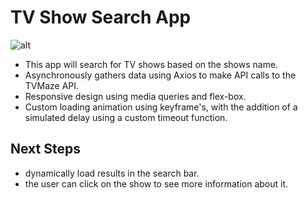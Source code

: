 # TV Show Search App

<!-- add image to file-->
![alt](readme.png)

- This app will search for TV shows based on the shows name.
- Asynchronously gathers data using Axios to make API calls to the TVMaze API.
- Responsive design using media queries and flex-box.
- Custom loading animation using keyframe's, with the addition of a simulated delay using a custom timeout function.

## Next Steps
- dynamically load results in the search bar.
- the user can click on the show to see more information about it.
